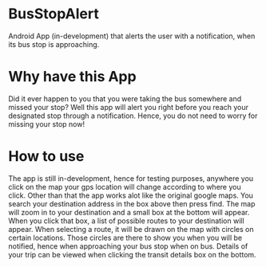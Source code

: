 # BusStopAlert
Android App (in-development) that alerts the user with a notification, when its bus stop is approaching.

# Why have this App
Did it ever happen to you that you were taking the bus somewhere and missed your stop? Well this app will alert you right before you reach your designated stop through a notification. Hence, you do not need to worry for missing your stop now!

# How to use
The app is still in-development, hence for testing purposes, anywhere you click on the map your gps location will change according to where you click. Other than that the app works alot like the original google maps. You search your destination address in the box above then press find. The map will zoom in to your destination and a small box at the bottom will appear. When you click that box, a list of possible routes to your destination will appear. When selecting a route, it will be drawn on the map with circles on certain locations. Those circles are there to show you when you will be notified, hence when approaching your bus stop when on bus. Details of your trip can be viewed when clicking the transit details box on the bottom.
